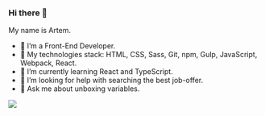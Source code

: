 ### Hi there 👋

  My name is Artem.

- 🔭 I’m a Front-End Developer.
- 🌱 My technologies stack: HTML, CSS, Sass, Git, npm, Gulp, JavaScript, Webpack, React.
- 👯 I’m currently learning React and TypeScript.
- 🤔 I’m looking for help with searching the best job-offer.
- 💬 Ask me about unboxing variables.

![](https://komarev.com/ghpvc/?username=artemstw&color=brightgreen&style=for-the-badge)

